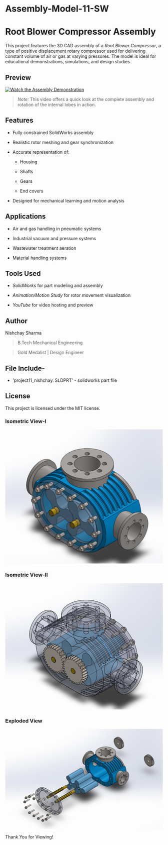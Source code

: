 # Assembly-Model-11-SW

# Root Blower Compressor Assembly

This project features the 3D CAD assembly of a *Root Blower Compressor*, a type of positive displacement rotary compressor used for delivering constant volume of air or gas at varying pressures. The model is ideal for educational demonstrations, simulations, and design studies.

## Preview

[![Watch the Assembly Demonstration](https://img.youtube.com/vi/Q1WU2YukmJc/maxresdefault.jpg)](https://youtu.be/Q1WU2YukmJc)

> *Note:* This video offers a quick look at the complete assembly and rotation of the internal lobes in action.

## Features

- Fully constrained SolidWorks assembly

- Realistic rotor meshing and gear synchronization

- Accurate representation of:

  - Housing

  - Shafts

  - Gears

  - End covers

- Designed for mechanical learning and motion analysis


## Applications

- Air and gas handling in pneumatic systems 
 
- Industrial vacuum and pressure systems  

- Wastewater treatment aeration  

- Material handling systems  

## Tools Used

- *SolidWorks* for part modeling and assembly  

- *Animation/Motion Study* for rotor movement visualization  

- *YouTube* for video hosting and preview  




## Author

Nishchay Sharma

>B.Tech Mechanical Engineering

>Gold Medalist | Design Engineer




## File Include-
- 'project11_nishchay.  SLDPRT' -
solidworks part file

## License
This project is licensed under the MIT license.



### Isometric View-I 
![Isometric View-I](11a.png)

### Isometric View-II
![Isometric View-II](11b.png)

### Exploded View
![Exploded View](11c.png)


Thank You for Viewing!